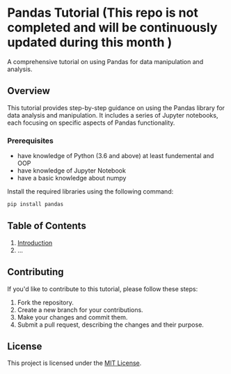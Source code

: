 # Pandas Tutorial (This repo is not completed and will be continuously updated during this month )

A comprehensive tutorial on using Pandas for data manipulation and analysis.

## Overview

This tutorial provides step-by-step guidance on using the Pandas library for data analysis and manipulation. It includes a series of Jupyter notebooks, each focusing on specific aspects of Pandas functionality.

### Prerequisites

- have knowledge of Python (3.6 and above) at least fundemental and OOP
- have knowledge of Jupyter Notebook
- have a basic knowledge about numpy

Install the required libraries using the following command:
```bash
pip install pandas
```

## Table of Contents

1. [Introduction](01-Introduction.ipynb)
2. ...


## Contributing

If you'd like to contribute to this tutorial, please follow these steps:

1. Fork the repository.
2. Create a new branch for your contributions.
3. Make your changes and commit them.
4. Submit a pull request, describing the changes and their purpose.

## License

This project is licensed under the [MIT License](LICENSE).
